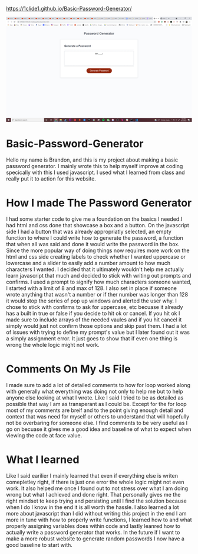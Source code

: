 https://1clide1.github.io/Basic-Password-Generator/

![Pass Generator](https://github.com/1Clide1/Basic-Password-Generator/blob/7e5136a9570868d54fcdd88771c232cee836b0a0/Assets/pass%20screenshot.png)
# Basic-Password-Generator

Hello my name is Brandon, and this is my project about making a basic password generator. I mainly wrote this to help myself improve at coding specically with this I used javascript. I used what I learned from class and really put it to action for this website.

# How I made The Password Generator

I had some starter code to give me a foundation on the basics I needed.I had html and css done that showcase a box and a button. On the javascript side I had a button that was already appropriatly selected, an empty function to where I could write how to generate the password, a function that when all was said and done it would write the password in the box. Since the more popular way of doing things now requires more work on the html and css side creating labels to check whether I wanted uppercase or lowercase and a slider to easily add a number amount to how much characters I wanted. I decided that it ultimately wouldn't help me actually learn javascript that much and decided to stick with writing out prompts and confirms. I used a prompt to signify how much characters someone wanted, I started with a limit of 8 and max of 128. I also set in place if someone wrote anything that wasn't a number or if ther number was longer than 128 it would stop the series of pop up windows and alerted the user why. I chose to stick with confirms to ask for uppercase, etc becuase it already has a built in true or false if you decide to hit ok or cancel. If you hit ok I made sure to include arrays of the needed vaules and if you hit cancel it simply would just not confirm those options and skip past them. I had a lot of issues with trying to define my prompt's value but I later found out it was a simply assignment error. It just goes to show that if even one thing is wrong the whole logic might not work.

# Comments On My Js File

I made sure to add a lot of detailed comments to how for loop worked along with generally what everything was doing not only to help me but to help anyone else looking at what I wrote. Like I said I tried to be as detailed as possible that way I am as transperant as I could be. Except for the for loop most of my comments are breif and to the point giving enough detail and context that was need for myself or others to understand that will hopefully not be overbaring for someone else. I find comments to be very useful as I go on becuase it gives me a good idea and baseline of what to expect when viewing the code at face value.

# What I learned

Like I said earilier I mainly learned that even if everything else is writen comepletley right, if there is just one error the whole logic might not even work. It also helped me once I found out to not stress over what I am doing wrong but what I achieved and done right. That personally gives me the right mindset to keep trying and persisting until I find the solution because when I do I know in the end it is all worth the hassle. I also learned a lot more about javascript than I did without writing this project in the end I am more in tune with how to properly write functions, I learned how to and what properly assigning variables does within code and lastly leanred how to actually write a password generator that works. In the future if I want to make a more robust website to generate random passwords I now have a good baseline to start with.
